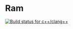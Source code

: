 # Ram

[![Build status for c++/clang++](https://travis-ci.org/jmaricb/RAM.svg?branch=master)](https://travis-ci.org/jmaricb/RAM)
